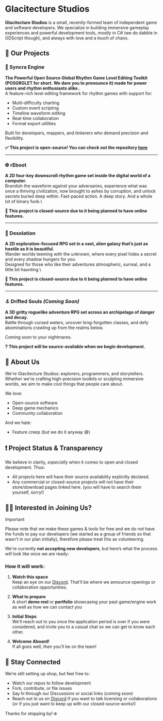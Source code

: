 # Glacitecture Studios

**Glacitecture Studios** is a small, recently-formed team of independent game and software developers. We specialize in building immersive gameplay experiences and powerful development tools, mostly in C# (we do dabble in GDScript though), and always with love and a touch of chaos.

## :memo: Our Projects

### 🎵 Syncra Engine
**The Powerful Open Source Global Rhythm Game Level Editing Toolkit (POSGRGLET for short. We dare you to pronounce it) made for power users and rhythm enthusiasts alike..**  
A feature-rich level editing framework for rhythm games with support for:
- Multi-difficulty charting
- Custom event scripting
- Timeline waveform editing
- Real-time collaboration
- Format export utilities

Built for developers, mappers, and tinkerers who demand precision and flexibility.

**✅ This project is open-source! You can check out the repository [here](https://github.com/WinterBlox/syncra-engine)**

---

### 🌐 rEboot
**A 2D four-key downscroll rhythm game set inside the digital world of a computer.**  
Brandish the waveform against your adversaries, experience what was once a thriving civilization, now brought to ashes by corruption, and unlock secrets buried deep within.
Fast-paced action. A deep story. And a whole lot of binary funk.\

**🚫 This project is closed-source due to it being planned to have online features.**

---

### 🌌 Desolation
**A 2D exploration-focused RPG set in a vast, alien galaxy that’s just as hostile as it is beautiful.**  
Wander worlds teeming with the unknown, where every pixel hides a secret and every shadow hungers for you.  
Designed for those who like their adventures atmospheric, surreal, and a little bit haunting.\

**🚫 This project is closed-source due to it being planned to have online features.**

---

### :anchor: Drifted Souls *(Coming Soon)*
**A 3D gritty roguelike adventure RPG set across an archipelago of danger and decay.**  
Battle through cursed waters, uncover long-forgotten classes, and defy abominations crawling up from the realms below.

Coming soon to your nightmares.

**❔ This project will be source-available when we begin development.**

## :ice_cube: About Us

We're Glacitecture Studios: explorers, programmers, and storytellers. Whether we're crafting high-precision toolkits or sculpting immersive worlds, we aim to make cool things that people care about.

We love:
- Open-source software
- Deep game mechanics
- Community collaboration

And we hate:
- Feature creep (but we do it anyway 😅)

## ❗ Project Status & Transparency

We believe in clarity, *especially* when it comes to open and closed development. Thus:
- All projects here will have their source availability explicitly declared.
- Any commercial or closed-source projects will not have their store/download pages linked here. (you will have to search them yourself, sorry!)

## 🤵‍♂️ Interested in Joining Us?

> [!IMPORTANT]
> Please note that we make these games & tools for free and we do not have the funds to pay our developers (we started as a group of friends so that wasn't in our plan initially), therefore please treat this as volunteering.

We're currently **not accepting new developers**, but here’s what the process *will* look like once we are ready:

### How it will work:

1. **Watch this space**\
  Keep an eye on our [Discord](https://discord.gg/GfMPPDrEVb). That’ll be where we announce openings or collaboration opportunities.

2. **What to prepare**\
   A short **demo reel** or **portfolio** showcasing your past game/engine work as well as how we can contact you

3. **Initial Steps**\
   We'll reach out to you once the application period is over if you were considered, and invite you to a casual chat so we can get to know each other. 

4. **Welcome Aboard!**\
   If all goes well, then you'll be on the team! 
## 💬 Stay Connected

We’re still setting up shop, but feel free to:
- Watch our repos to follow development
- Fork, contribute, or file issues
- Say hi through our Discussions or social links (coming soon)
- Reach out to us on [Discord](https://discord.gg/GfMPPDrEVb) if you want to talk licensing or collaborations (or if you just want to keep up with our closed-source works!)

Thanks for stopping by! ❄️

